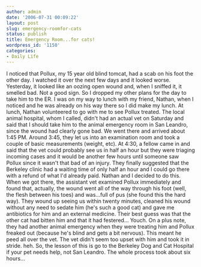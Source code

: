 ```yaml
---
author: admin
date: '2006-07-31 00:09:22'
layout: post
slug: emergency-roomfor-cats
status: publish
title: Emergency Room...for cats!
wordpress_id: '1150'
categories:
- Daily Life
---
```


I noticed that Pollux, my 15 year old blind tomcat, had a scab on his
foot the other day. I watched it over the next few days and it looked
worse. Yesterday, it looked like an oozing open wound and, when I
sniffed it, it smelled bad. Not a good sign. So I dropped my other plans
for the day to take him to the ER. I was on my way to lunch with my
friend, Nathan, when I noticed and he was already on his way there so I
did make my lunch. At lunch, Nathan volunteered to go with me to see
Pollux treated. The local animal hospital, whom I called, didn't had an
actual vet on Saturday and said that I should take him to the animal
emergency room in San Leandro, since the wound had clearly gone bad. We
went there and arrived about 1:45 PM. Around 3:45, they let us into an
examination room and took a couple of basic measurements (weight, etc).
At 4:30, a fellow came in and said that the vet could probably see us in
half an hour but they were triaging incoming cases and it would be
another few hours until someone saw Pollux since it wasn't that bad of
an injury. They finally suggested that the Berkeley clinic had a waiting
time of only half an hour and I could go there with a refund of what I'd
already paid. Nathan and I decided to do this. When we got there, the
assistant vet examined Pollux immediately and found that, actually, the
wound went all of the way through his foot (well, the flesh between his
toes) and was...full of pus (she found this the hard way). They wound up
seeing us within twenty minutes, cleaned his wound without any need to
sedate him (he's such a good cat) and gave me antibiotics for him and an
external medicine. Their best guess was that the other cat had bitten
him and that it had festered... Youch. On a plus note, they had another
animal emergency when they were treating him and Pollux freaked out
(because he's blind and gets a bit nervous). This meant he peed all over
the vet. The vet didn't seem too upset with him and took it in stride.
heh. So, the lesson of this is go to the Berkeley Dog and Cat Hospital
if your pet needs help, not San Leandro. The whole process took about
six hours...
